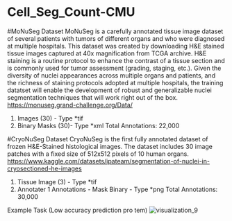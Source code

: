 # Cell_Seg_Count-CMU




#MoNuSeg Dataset
MoNuSeg is a carefully annotated tissue image dataset of several patients with tumors of different organs and who were diagnosed at multiple hospitals. This dataset was created by downloading H&E stained tissue images captured at 40x magnification from TCGA archive. H&E staining is a routine protocol to enhance the contrast of a tissue section and is commonly used for tumor assessment (grading, staging, etc.). Given the diversity of nuclei appearances across multiple organs and patients, and the richness of staining protocols adopted at multiple hospitals, the training datatset will enable the development of robust and generalizable nuclei segmentation techniques that will work right out of the box.
https://monuseg.grand-challenge.org/Data/
1) Images (30) - Type *tif
2) Binary Masks (30)- Type *xml
   Total Annotations: 22,000

#CryoNuSeg Dataset
CryoNuSeg is the first fully annotated dataset of frozen H&E-Stained histological images. The dataset includes 30 image patches with a fixed size of 512x512 pixels of 10 human organs.
https://www.kaggle.com/datasets/ipateam/segmentation-of-nuclei-in-cryosectioned-he-images
1) Tissue Image (3) - Type *tif
2) Annotater 1 Annotations - Mask Binary - Type *png
  Total Annotations: 30,000

Example Task (Low accuracy prediction pro tem)
![visualization_9](https://github.com/sohumgautam17/celldeit/assets/69330896/f41bf229-2577-4e72-8654-0d1d8c01079b)
